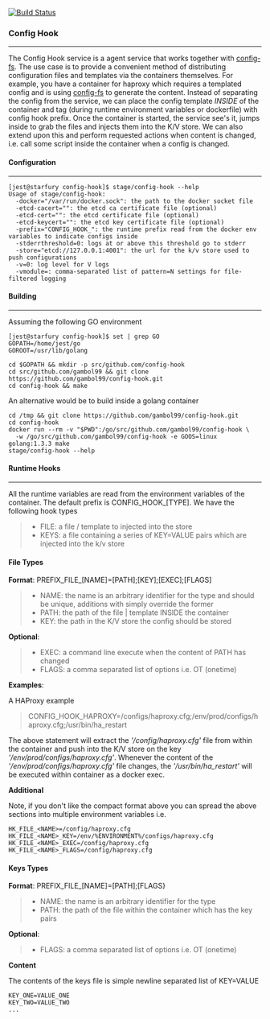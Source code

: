 [![Build Status](https://drone.io/github.com/gambol99/config-hook/status.png)](https://drone.io/github.com/gambol99/config-hook/latest)

### **Config Hook**
-----

The Config Hook service is a agent service that works together with [config-fs](http://github.com/gambol99/config-fs). The use case is to provide a convenient method of distributing configuration files and templates via the containers themselves. For example, you have a container for haproxy which requires a templated config and is using [config-fs](http://github.com/gambol99/config-fs) to generate the content. Instead of separating the config from the service, we can place the config template *INSIDE* of the container and tag (during runtime environment variables or dockerfile) with config hook prefix. Once the container is started, the service see's it, jumps inside to grab the files and injects them into the K/V store. We can also extend upon this and perform requested actions when content is changed, i.e. call some script inside the container when a config is changed.

#### **Configuration**
---


	[jest@starfury config-hook]$ stage/config-hook --help
	Usage of stage/config-hook:
	  -docker="/var/run/docker.sock": the path to the docker socket file
	  -etcd-cacert="": the etcd ca certificate file (optional)
	  -etcd-cert="": the etcd certificate file (optional)
	  -etcd-keycert="": the etcd key certificate file (optional)
	  -prefix="CONFIG_HOOK_": the runtime prefix read from the docker env variables to indicate configs inside
	  -stderrthreshold=0: logs at or above this threshold go to stderr
	  -store="etcd://127.0.0.1:4001": the url for the k/v store used to push configurations
	  -v=0: log level for V logs
	  -vmodule=: comma-separated list of pattern=N settings for file-filtered logging

#### **Building**
----
Assuming the following GO environment
  
    [jest@starfury config-hook]$ set | grep GO
    GOPATH=/home/jest/go
    GOROOT=/usr/lib/golang
    
    cd $GOPATH && mkdir -p src/github.com/config-hook 
    cd src/github.com/gambol99 && git clone https://github.com/gambol99/config-hook.git
    cd config-hook && make

An alternative would be to build inside a golang container
  
    cd /tmp && git clone https://github.com/gambol99/config-hook.git 
    cd config-hook
    docker run --rm -v "$PWD":/go/src/github.com/gambol99/config-hook \
      -w /go/src/github.com/gambol99/config-hook -e GOOS=linux golang:1.3.3 make
    stage/config-hook --help

#### **Runtime Hooks**
---
All the runtime variables are read from the environment variables of the container. The default prefix is CONFIG_HOOK_[TYPE]. We have the following hook types

 >  * FILE:       a file / template to injected into the store
 >  * KEYS:     a file containing a series of KEY=VALUE pairs which are injected into the k/v store

#### **File Types**
**Format**: PREFIX_FILE_[NAME]=[PATH];[KEY];[EXEC];[FLAGS]

> - NAME: the name is an arbitrary identifier for the type and should be unique, additions with simply override the former
> - PATH: the path of the file | template INSIDE the container
> - KEY:  the path in the K/V store the config should be stored

**Optional**:
> - EXEC:  a command line execute when the content of PATH has changed
> - FLAGS: a comma separated list of options i.e. OT (onetime)

**Examples**:

A HAProxy example

>  CONFIG_HOOK_HAPROXY=/configs/haproxy.cfg;/env/prod/configs/haproxy.cfg;/usr/bin/ha_restart

The above statement will extract the *'/config/haproxy.cfg'* file from within the container and push into the K/V store on the key *'/env/prod/configs/haproxy.cfg'*. Whenever the content of the *'/env/prod/configs/haproxy.cfg'* file changes, the *'/usr/bin/ha_restart'* will be executed within container as a docker exec.

**Additional**

Note, if you don't like the compact format above you can spread the above sections into multiple environment variables i.e.

    HK_FILE_<NAME>=/config/haproxy.cfg
    HK_FILE_<NAME>_KEY=/env/%ENVIRONMENT%/configs/haproxy.cfg
    HK_FILE_<NAME>_EXEC=/config/haproxy.cfg
    HK_FILE_<NAME>_FLAGS=/config/haproxy.cfg

#### **Keys Types**

**Format**: PREFIX_FILE_[NAME]=[PATH];[FLAGS}

> - NAME: the name is an arbitrary identifier for the type 
> - PATH: the path of the file within the container which has the key pairs

**Optional**:

>  - FLAGS: a comma separated list of options i.e. OT (onetime)

**Content**

The contents of the keys file is simple newline separated list of KEY=VALUE 

	KEY_ONE=VALUE_ONE
	KEY_TWO=VALUE_TWO
	...

